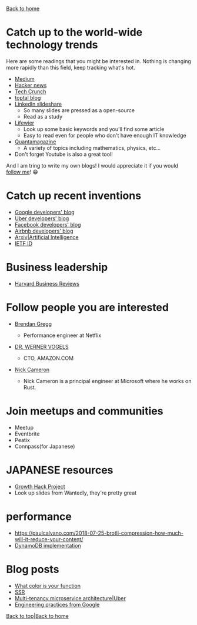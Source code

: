 [Back to home](./README.md)

# Catch up to the world-wide technology trends
Here are some readings that you might be interested in.
Nothing is changing more rapidly than this field, keep tracking what's hot.

* [Medium](https://medium.com/)
* [Hacker news](https://news.ycombinator.com/)
* [Tech Crunch](https://techcrunch.com/)
* [toptal blog](https://www.toptal.com/developers/blog)
* [LinkedIn slideshare](https://www.slideshare.net/)
  * So many slides are pressed as a open-source
  * Read as a study
* [Lifewier](https://www.lifewire.com/)
  * Look up some basic keywords and you'll find some article
  * Easy to read even for people who don't have enough IT knowledge
* [Quantamagazine](https://www.quantamagazine.org/)
  * A variety of topics including mathematics, physics, etc...
* Don't forget Youtube is also a great tool!

And I am tring to write my own blogs! I would appreciate it if you would [follow me](https://medium.com/@yutafujii_59175)! :grin:

# Catch up recent inventions

* [Google developers' blog](https://developers.googleblog.com/)
* [Uber developers' blog](https://eng.uber.com/)
* [Facebook developers' blog](https://developers.facebook.com/blog/)
* [Airbnb developers' blog](https://medium.com/airbnb-engineering)
* [Arxiv|Artificial Intelligence](https://arxiv.org/list/cs.AI/recent)
* [IETF ID](https://tools.ietf.org/dailydose/)

# Business leadership

* [Harvard Business Reviews](https://hbr.org/)

# Follow people you are interested

* [Brendan Gregg](http://www.brendangregg.com/)
  * Performance engineer at Netflix

* [DR. WERNER VOGELS](https://www.allthingsdistributed.com/)
  * CTO, AMAZON.COM

* [Nick Cameron](https://www.ncameron.org/blog/)
  * Nick Cameron is a principal engineer at Microsoft where he works on Rust.

# Join meetups and communities

* Meetup
* Eventbrite
* Peatix
* Connpass(for Japanese)

# JAPANESE resources
* [Growth Hack Project](https://note.mu/kajiken0630/n/nad654142d9ef?fbclid=IwAR28mCNCBAQ5_G_i7ovsLE47LWUtNKGIb0RrjujOMdnTGHWT5zOlfkY9p2Q)
* Look up slides from Wantedly, they're pretty great

# performance

* https://paulcalvano.com/2018-07-25-brotli-compression-how-much-will-it-reduce-your-content/
* [DynamoDB implementation](https://www.usenix.org/system/files/atc22-elhemali.pdf)

# Blog posts

* [What color is your function](https://journal.stuffwithstuff.com/2015/02/01/what-color-is-your-function/)
* [SSR](https://gist.github.com/Widdershin/98fd4f0e416e8eb2906d11fd1da62984)
* [Multi-tenancy microservice architecture|Uber](https://eng.uber.com/multitenancy-microservice-architecture/)
* [Engineering practices from Google](https://google.github.io/eng-practices/)

[Back to top](./readings.md#Catch-up-to-the-world)|[Back to home](./README.md)
